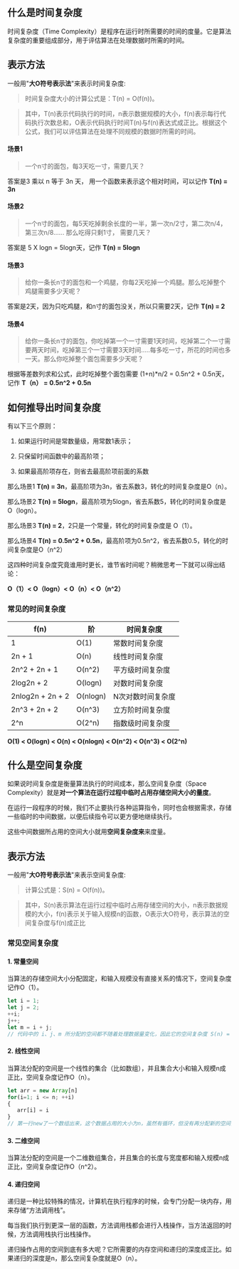 ## 什么是时间复杂度
时间复杂度（Time Complexity）是程序在运行时所需要的时间的度量。它是算法复杂度的重要组成部分，用于评估算法在处理数据时所需的时间。


## 表示方法
一般用"**大O符号表示法**"来表示时间复杂度:

> 时间复杂度大小的计算公式是：T(n) = O(f(n))。

> 其中，T(n)表示代码执行的时间，n表示数据规模的大小，f(n)表示每行代码执行次数总和，O表示代码执行时间T(n)与f(n)表达式成正比。根据这个公式，我们可以评估算法在处理不同规模的数据时所需的时间。


#### 场景1
> 一个n寸的面包，每3天吃一寸，需要几天？

答案是3 乘以 n 等于 3n 天， 用一个函数来表示这个相对时间，可以记作 **T(n) = 3n**

#### 场景2
> 一个n寸的面包，每5天吃掉剩余长度的一半，第一次n/2寸，第二次n/4，第三次n/8...... 那么吃得只剩1寸， 需要几天？

答案是 5 X logn = 5logn天，记作 **T(n) = 5logn**

#### 场景3
> 给你一条长n寸的面包和一个鸡腿，你每2天吃掉一个鸡腿。那么吃掉整个鸡腿需要多少天呢？

答案是2天，因为只吃鸡腿，和n寸的面包没关，所以只需要2天，记作 **T(n) = 2**


#### 场景4
> 给你一条长n寸的面包，你吃掉第一个一寸需要1天时间，吃掉第二个一寸需要两天时间，吃掉第三个一寸需要3天时间.....每多吃一寸，所花的时间也多一天。那么你吃掉整个面包需要多少天呢？

根据等差数列求和公式，此时吃掉整个面包需要 (1+n)*n/2 = 0.5n^2 + 0.5n天，记作 **T（n） = 0.5n^2 + 0.5n**


## 如何推导出时间复杂度
有以下三个原则：

1. 如果运行时间是常数量级，用常数1表示；  

2. 只保留时间函数中的最高阶项；

3. 如果最高阶项存在，则省去最高阶项前面的系数


那么场景1 **T(n) = 3n**，最高阶项为3n，省去系数3，转化的时间复杂度是O（n）。  

那么场景2 **T(n) = 5logn**，最高阶项为5logn，省去系数5，转化的时间复杂度是 O（logn）。

那么场景3 **T(n) = 2**，2只是一个常量，转化的时间复杂度是 O（1）。  

那么场景4 **T(n) = 0.5n^2 + 0.5n**，最高阶项为0.5n^2，省去系数0.5，转化的时间复杂度是O（n^2）

这四种时间复杂度究竟谁用时更长，谁节省时间呢？稍微思考一下就可以得出结论：

**O（1）< O（logn）< O（n）< O（n^2）**

### 常见的时间复杂度

|  f(n)      | 阶               | 时间复杂度 |
| ----------- | ----------- |   ----------- |
| 1      | O(1)          | 常数时间复杂度 |
| 2n + 1   | O(n)        | 线性时间复杂度  |
| 2n^2 + 2n + 1   | O(n^2)        | 平方级时间复杂度  |  
| 2log2n + 2 | O(logn)        | 对数时间复杂度  |
| 2nlog2n + 2n + 2  |  O(nlogn)       | N次对数时间复杂度  |
| 2n^3 + 2n + 2  |  O(n^3)       | 立方阶时间复杂度  |
| 2^n |  O(2^n)       | 指数级时间复杂度  |

**O(1) < O(logn) < O(n) < O(nlogn) < O(n^2) < O(n^3) < O(2^n)**


## 什么是空间复杂度
如果说时间复杂度是衡量算法执行的时间成本，那么空间复杂度（Space Complexity）就是**对一个算法在运行过程中临时占用存储空间大小的量度**。


在运行一段程序的时候，我们不止要执行各种运算指令，同时也会根据需求，存储一些临时的中间数据，以便后续指令可以更方便地继续执行。  
<img :src="$withBase('/img/algorithm/6.jpg')" alt="" style="width: 30%;"/>  

这些中间数据所占用的空间大小就用**空间复杂度来**来度量。

## 表示方法
一般用"**大O符号表示法**"来表示空间复杂度:

> 计算公式是：S(n) = O(f(n))。

> 其中，S(n)表示算法在运行过程中临时占用存储空间的大小，n表示数据规模的大小，f(n)表示关于输入规模n的函数，O表示大O符号，表示算法的空间复杂度与f(n)成正比

### 常见空间复杂度

#### 1. 常量空间  
当算法的存储空间大小分配固定，和输入规模没有直接关系的情况下，空间复杂度记作O（1）。  
```js
let i = 1;
let j = 2;
++i;
j++;
let m = i + j;
// 代码中的 i、j、m 所分配的空间都不随着处理数据量变化，因此它的空间复杂度 S(n) = O(1)
```

####  2. 线性空间  
当算法分配的空间是一个线性的集合（比如数组），并且集合大小和输入规模n成正比，空间复杂度记作O（n）。
```js
let arr = new Array[n]
for(i=1; i <= n; ++i)
{
   arr[i] = i
}
// 第一行new了一个数组出来，这个数据占用的大小为n，虽然有循环，但没有再分配新的空间，因此，这段代码的空间复杂度主要看第一行即可，即 S(n) = O(n)
```

####  3. 二维空间    
当算法分配的空间是一个二维数组集合，并且集合的长度与宽度都和输入规模n成正比，空间复杂度记作O（n^2）。

####  4. 递归空间    
递归是一种比较特殊的情况，计算机在执行程序的时候，会专门分配一块内存，用来存储“方法调用栈”。 

每当我们执行到更深一层的函数，方法调用栈都会进行入栈操作，当方法返回的时候，方法调用栈执行出栈操作。  

递归操作占用的空间到底有多大呢？它所需要的内存空间和递归的深度成正比。如果递归的深度是n，那么空间复杂度就是O（n）。